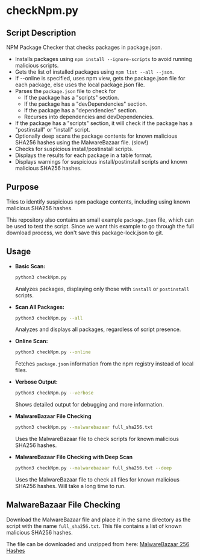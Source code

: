 # checkNpm.py
## Script Description
NPM Package Checker that checks packages in package.json.
- Installs packages using `npm install --ignore-scripts` to avoid running malicious scripts.
- Gets the list of installed packages using `npm list --all --json`.
- If --online is specified, uses npm view, gets the package.json file for each package, else uses the local package.json file.
- Parses the `package.json` file to check for
    - If the package has a "scripts" section.
    - If the package has a "devDependencies" section.
    - If the package has a "dependencies" section.
    - Recurses into dependencies and devDependencies.
- If the package has a "scripts" section, it will check if the package has a "postinstall" or "install" script.
- Optionally deep scans the package contents for known malicious SHA256 hashes using the MalwareBazaar file. (slow!)
- Checks for suspicious install/postinstall scripts.
- Displays the results for each package in a table format.
- Displays warnings for suspicious install/postinstall scripts and known malicious SHA256 hashes.
## Purpose
Tries to identify suspicious npm package contents, including using known malicious SHA256 hashes.

This repository also contains an small example `package.json` file, which can be used to test the script. Since we want this example to go through the full download process, we don't save this package-lock.json to git.

## Usage

*   **Basic Scan:**
    ```bash
    python3 checkNpm.py
    ```
    Analyzes packages, displaying only those with `install` or `postinstall` scripts.

*   **Scan All Packages:**
    ```bash
    python3 checkNpm.py --all
    ```
    Analyzes and displays all packages, regardless of script presence.

*   **Online Scan:**
    ```bash
    python3 checkNpm.py --online
    ```
    Fetches `package.json` information from the npm registry instead of local files.

*   **Verbose Output:**
    ```bash
    python3 checkNpm.py --verbose
    ```
    Shows detailed output for debugging and more information.

*   **MalwareBazaar File Checking**
    ```bash
    python3 checkNpm.py --malwarebazaar full_sha256.txt
    ```
    Uses the MalwareBazaar file to check scripts for known malicious SHA256 hashes.

*   **MalwareBazaar File Checking with Deep Scan**
    ```bash
    python3 checkNpm.py --malwarebazaar full_sha256.txt --deep
    ```
    Uses the MalwareBazaar file to check all files for known malicious SHA256 hashes. Will take a long time to run.

## MalwareBazaar File Checking

Download the MalwareBazaar file and place it in the same directory as the script with the name `full_sha256.txt`. This file contains a list of known malicious SHA256 hashes.

The file can be downloaded and unzipped from here:
[MalwareBazaar 256 Hashes](https://bazaar.abuse.ch/export/txt/sha256/full/)
